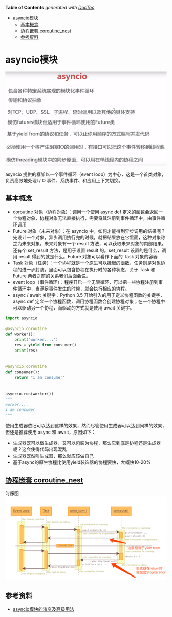 <!-- START doctoc generated TOC please keep comment here to allow auto update -->
<!-- DON'T EDIT THIS SECTION, INSTEAD RE-RUN doctoc TO UPDATE -->
**Table of Contents**  *generated with [DocToc](https://github.com/thlorenz/doctoc)*

- [asyncio模块](#asyncio%E6%A8%A1%E5%9D%97)
  - [基本概念](#%E5%9F%BA%E6%9C%AC%E6%A6%82%E5%BF%B5)
  - [协程嵌套 coroutine_nest](#%E5%8D%8F%E7%A8%8B%E5%B5%8C%E5%A5%97-coroutine_nest)
  - [参考资料](#%E5%8F%82%E8%80%83%E8%B5%84%E6%96%99)

<!-- END doctoc generated TOC please keep comment here to allow auto update -->

# asyncio模块

![](./asyncio_application.jpg)

asyncio 提供的框架以一个事件循环（event loop）为中心，这是一个首类对象，负责高效地处理I / O 事件、系统事件、和应用上下文切换。

## 基本概念

- coroutine 对象（协程对象）：调用一个使用 async def 定义的函数会返回一个协程对象，协程对象无法直接执行，需要将其注册到事件循环中，由事件循环调用
- Future 对象（未来对象）：在 asyncio 中，如何才能得到异步调用的结果呢？先设计一个对象，异步调用执行完的时候，就把结果放在它里面，这种对象称之为未来对象。未来对象有一个 result 方法，可以获取未来对象的内部结果。还有个 set_result 方法，是用于设置 result 的。set_result 设置的是什么，调用 result 得到的就是什么。Future 对象可以看作下面的 Task 对象的容器
- Task 对象（任务）：一个协程就是一个原生可以挂起的函数，任务则是对象协程的进一步封装，里面可以包含协程在执行时的各种状态，关于 Task 和 Future 两者之前的关系我们后面会说。
- event loop（事件循环）：程序开启一个无限循环，可以把一些协程注册到事件循环中，当满足事件发生的时候，就会执行相应的协程。
- async / await 关键字：Python 3.5 开始引入的用于定义协程函数的关键字，async def 定义一个协程函数，调用协程函数会创建协程对象；在一个协程中可以驱动另一个协程，而驱动的方式就是使用 await 关键字。


```python
import asyncio

@asyncio.coroutine
def worker():
    print("worker....")
    res = yield from consumer()
    print(res)


@asyncio.coroutine
def consumer():
    return "i am consumer"


asyncio.run(worker())
"""
worker....
i am consumer
"""
```
使用生成器依旧可以达到这样的效果，然而尽管使用生成器可以达到同样的效果，但还是推荐使用 async 和 await，原因如下：

- 生成器既可以做生成器，又可以包装为协程，那么它到底是协程还是生成器呢？这会使得代码出现混乱
- 生成器既然叫生成器，那么就应该做自己
- 基于async的原生协程比使用yield装饰器的协程要快，大概快10-20%



## [协程嵌套 coroutine_nest](04_coroutine_nest.py)

时序图 
![](./coroutine_nest.jpg)






## 参考资料
- [asyncio模块的演变及高级用法](https://zhuanlan.zhihu.com/p/373340063)